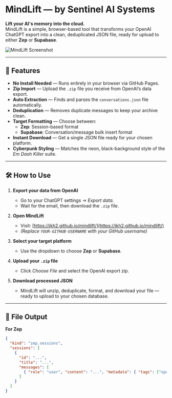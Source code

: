 # MindLift — by Sentinel AI Systems

**Lift your AI's memory into the cloud.**  
MindLift is a simple, browser-based tool that transforms your OpenAI ChatGPT export into a clean, deduplicated JSON file, ready for upload to either **Zep** or **Supabase**.

![MindLift Screenshot](screenshot.png) <!-- Optional: Add screenshot file in repo -->

---

## 🚀 Features
- **No Install Needed** — Runs entirely in your browser via GitHub Pages.
- **Zip Import** — Upload the `.zip` file you receive from OpenAI’s data export.
- **Auto Extraction** — Finds and parses the `conversations.json` file automatically.
- **Deduplication** — Removes duplicate messages to keep your archive clean.
- **Target Formatting** — Choose between:
  - **Zep**: Session-based format
  - **Supabase**: Conversation/message bulk insert format
- **Instant Download** — Get a single JSON file ready for your chosen platform.
- **Cyberpunk Styling** — Matches the neon, black-background style of the *Em Dash Killer* suite.

---

## 🛠 How to Use
1. **Export your data from OpenAI**  
   - Go to your ChatGPT settings → *Export data*.  
   - Wait for the email, then download the `.zip` file.

2. **Open MindLift**  
   - Visit: [https://jkh2.github.io/mindlift/](https://jkh2.github.io/mindlift/)  
   - *(Replace `YOUR-GITHUB-USERNAME` with your GitHub username)*

3. **Select your target platform**  
   - Use the dropdown to choose **Zep** or **Supabase**.

4. **Upload your `.zip` file**  
   - Click *Choose File* and select the OpenAI export zip.

5. **Download processed JSON**  
   - MindLift will unzip, deduplicate, format, and download your file — ready to upload to your chosen database.

---

## 📂 File Output

**For Zep**
```json
{
  "kind": "zep.sessions",
  "sessions": [
    {
      "id": "...",
      "title": "...",
      "messages": [
        { "role": "user", "content": "...", "metadata": { "tags": ["openai-export"] } }
      ]
    }
  ]
}

